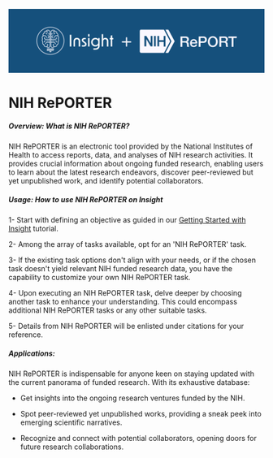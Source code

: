 ![](/_static/features/insight_nih_reporter.png)

# NIH RePORTER

##### Overview: What is NIH RePORTER?

NIH RePORTER is an electronic tool provided by the National Institutes of Health to access reports, data, and analyses of NIH research activities. It provides crucial information about ongoing funded research, enabling users to learn about the latest research endeavors, discover peer-reviewed but yet unpublished work, and identify potential collaborators.

##### Usage: How to use NIH RePORTER on Insight

1- Start with defining an objective as guided in our [Getting Started with Insight](../getting_started.md) tutorial.

2- Among the array of tasks available, opt for an 'NIH RePORTER' task.

3- If the existing task options don't align with your needs, or if the chosen task doesn't yield relevant NIH funded research data, you have the capability to customize your own NIH RePORTER task.

4- Upon executing an NIH RePORTER task, delve deeper by choosing another task to enhance your understanding. This could encompass additional NIH RePORTER tasks or any other suitable tasks.

5- Details from NIH RePORTER will be enlisted under citations for your reference.

##### Applications:

NIH RePORTER is indispensable for anyone keen on staying updated with the current panorama of funded research. With its exhaustive database:

- Get insights into the ongoing research ventures funded by the NIH.

- Spot peer-reviewed yet unpublished works, providing a sneak peek into emerging scientific narratives.

- Recognize and connect with potential collaborators, opening doors for future research collaborations.